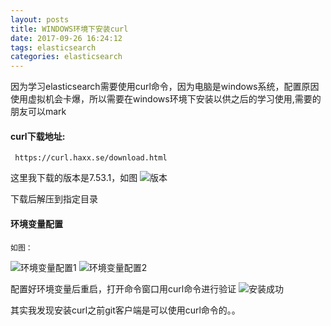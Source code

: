 ```yaml
---
layout: posts
title: WINDOWS环境下安装curl
date: 2017-09-26 16:24:12
tags: elasticsearch
categories: elasticsearch
---
```


因为学习elasticsearch需要使用curl命令，因为电脑是windows系统，配置原因使用虚拟机会卡爆，所以需要在windows环境下安装以供之后的学习使用,需要的朋友可以mark

#### curl下载地址:
     https://curl.haxx.se/download.html
     
这里我下载的版本是7.53.1，如图
![版本](/images/bb.png  "版本")

<!--more-->
下载后解压到指定目录

#### 环境变量配置
    如图：
    
![环境变量配置1](/images/hjbl1.png  "环境变量配置1")
![环境变量配置2](/images/hjbl2.png  "环境变量配置2")

配置好环境变量后重启，打开命令窗口用curl命令进行验证
![安装成功](/images/hjbl2.png  "安装成功")    

其实我发现安装curl之前git客户端是可以使用curl命令的。。
